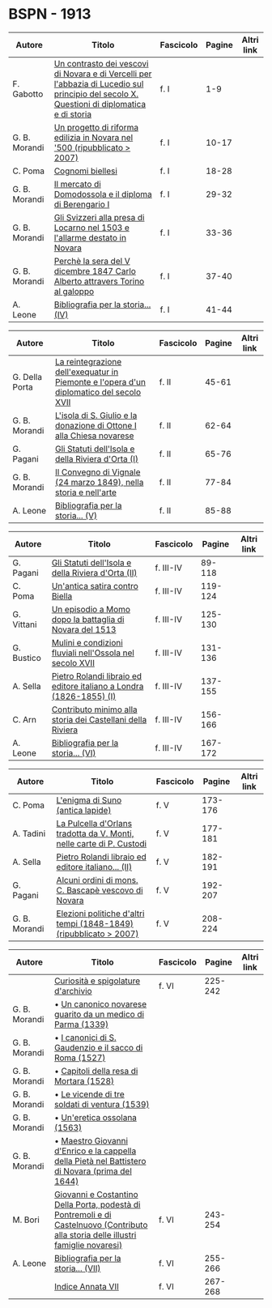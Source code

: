 # BSPN - 1913

| Autore        | Titolo                                                                                                                                                                                          | Fascicolo | Pagine | Altri link |
|---------------|-------------------------------------------------------------------------------------------------------------------------------------------------------------------------------------------------|-----------|--------|------------|
| F. Gabotto    | [Un contrasto dei vescovi di Novara e di Vercelli per l'abbazia di Lucedio sul principio del secolo X. Questioni di diplomatica e di storia](https://en.calameo.com/read/00726073514af5dcffca0) | f. I      | 1-9    |            |
| G. B. Morandi | [Un progetto di riforma edilizia in Novara nel '500 (ripubblicato > 2007)](https://en.calameo.com/read/00726073514af5dcffca0)                                                                   | f. I      | 10-17  |            |
| C. Poma       | [Cognomi biellesi](https://en.calameo.com/read/00726073514af5dcffca0)                                                                                                                           | f. I      | 18-28  |            |
| G. B. Morandi | [Il mercato di Domodossola e il diploma di Berengario I](https://en.calameo.com/read/00726073514af5dcffca0)                                                                                     | f. I      | 29-32  |            |
| G. B. Morandi | [Gli Svizzeri alla presa di Locarno nel 1503 e l'allarme destato in Novara](https://en.calameo.com/read/00726073514af5dcffca0)                                                                  | f. I      | 33-36  |            |
| G. B. Morandi | [Perchè la sera del V dicembre 1847 Carlo Alberto attravers Torino al galoppo](https://en.calameo.com/read/00726073514af5dcffca0)                                                               | f. I      | 37-40  |            |
| A. Leone      | [Bibliografia per la storia... (IV)](https://en.calameo.com/read/00726073514af5dcffca0)                                                                                                         | f. I      | 41-44  |            |

| Autore         | Titolo                                                                                                                                       | Fascicolo | Pagine | Altri link |
|----------------|----------------------------------------------------------------------------------------------------------------------------------------------|-----------|--------|------------|
| G. Della Porta | [La reintegrazione dell'exequatur in Piemonte e l'opera d'un diplomatico del secolo XVII](https://en.calameo.com/read/0072607356532e5cd0c16) | f. II     | 45-61  |            |
| G. B. Morandi  | [L'isola di S. Giulio e la donazione di Ottone I alla Chiesa novarese](https://en.calameo.com/read/0072607356532e5cd0c16)                    | f. II     | 62-64  |            |
| G. Pagani      | [Gli Statuti dell'Isola e della Riviera d'Orta (I)](https://en.calameo.com/read/0072607356532e5cd0c16)                                       | f. II     | 65-76  |            |
| G. B. Morandi  | [Il Convegno di Vignale (24 marzo 1849), nella storia e nell'arte](https://en.calameo.com/read/0072607356532e5cd0c16)                        | f. II     | 77-84  |            |
| A. Leone       | [Bibliografia per la storia... (V)](https://en.calameo.com/read/0072607356532e5cd0c16)                                                       | f. II     | 85-88  |            |

| Autore     | Titolo                                                                                                                   | Fascicolo | Pagine  | Altri link |
|------------|--------------------------------------------------------------------------------------------------------------------------|-----------|---------|------------|
| G. Pagani  | [Gli Statuti dell'Isola e della Riviera d'Orta (II)](https://en.calameo.com/read/007260735d5fd6fe98b1d)                  | f. III-IV | 89-118  |            |
| C. Poma    | [Un'antica satira contro Biella](https://en.calameo.com/read/007260735d5fd6fe98b1d)                                      | f. III-IV | 119-124 |            |
| G. Vittani | [Un episodio a Momo dopo la battaglia di Novara del 1513](https://en.calameo.com/read/007260735d5fd6fe98b1d)             | f. III-IV | 125-130 |            |
| G. Bustico | [Mulini e condizioni fluviali nell'Ossola nel secolo XVII](https://en.calameo.com/read/007260735d5fd6fe98b1d)            | f. III-IV | 131-136 |            |
| A. Sella   | [Pietro Rolandi libraio ed editore italiano a Londra (1826-1855) (I)](https://en.calameo.com/read/007260735d5fd6fe98b1d) | f. III-IV | 137-155 |            |
| C. Arn     | [Contributo minimo alla storia dei Castellani della Riviera](https://en.calameo.com/read/007260735d5fd6fe98b1d)          | f. III-IV | 156-166 |            |
| A. Leone   | [Bibliografia per la storia... (VI)](https://en.calameo.com/read/007260735d5fd6fe98b1d)                                  | f. III-IV | 167-172 |            |

| Autore        | Titolo                                                                                                                    | Fascicolo | Pagine  | Altri link |
|---------------|---------------------------------------------------------------------------------------------------------------------------|-----------|---------|------------|
| C. Poma       | [L'enigma di Suno (antica lapide)](https://en.calameo.com/read/00726073558c94def0fbe)                                     | f. V      | 173-176 |            |
| A. Tadini     | [La Pulcella d'Orlans tradotta da V. Monti, nelle carte di P. Custodi](https://en.calameo.com/read/00726073558c94def0fbe) | f. V      | 177-181 |            |
| A. Sella      | [Pietro Rolandi libraio ed editore italiano... (II)](https://en.calameo.com/read/00726073558c94def0fbe)                   | f. V      | 182-191 |            |
| G. Pagani     | [Alcuni ordini di mons. C. Bascapè vescovo di Novara](https://en.calameo.com/read/00726073558c94def0fbe)                  | f. V      | 192-207 |            |
| G. B. Morandi | [Elezioni politiche d'altri tempi (1848-1849) (ripubblicato > 2007)](https://en.calameo.com/read/00726073558c94def0fbe)   | f. V      | 208-224 |            |

| Autore        | Titolo                                                                                                                                                                                   | Fascicolo | Pagine  | Altri link |
|---------------|------------------------------------------------------------------------------------------------------------------------------------------------------------------------------------------|-----------|---------|------------|
|               | [Curiosità e spigolature d'archivio](https://en.calameo.com/read/007260735d675bf8dd62c)                                                                                                  | f. VI     | 225-242 |            |
| G. B. Morandi | • [Un canonico novarese guarito da un medico di Parma (1339)](https://en.calameo.com/read/007260735d675bf8dd62c)                                                                         |           |         |            |
| G. B. Morandi | • [I canonici di S. Gaudenzio e il sacco di Roma (1527)](https://en.calameo.com/read/007260735d675bf8dd62c)                                                                              |           |         |            |
| G. B. Morandi | • [Capitoli della resa di Mortara (1528)](https://en.calameo.com/read/007260735d675bf8dd62c)                                                                                             |           |         |            |
| G. B. Morandi | • [Le vicende di tre soldati di ventura (1539)](https://en.calameo.com/read/007260735d675bf8dd62c)                                                                                       |           |         |            |
| G. B. Morandi | • [Un'eretica ossolana (1563)](https://en.calameo.com/read/007260735d675bf8dd62c)                                                                                                        |           |         |            |
| G. B. Morandi | • [Maestro Giovanni d'Enrico e la cappella della Pietà nel Battistero di Novara (prima del 1644)](https://en.calameo.com/read/007260735d675bf8dd62c)                                     |           |         |            |
| M. Bori       | [Giovanni e Costantino Della Porta, podestà di Pontremoli e di Castelnuovo (Contributo alla storia delle illustri famiglie novaresi)](https://en.calameo.com/read/007260735d675bf8dd62c) | f. VI     | 243-254 |            |
| A. Leone      | [Bibliografia per la storia... (VII)](https://en.calameo.com/read/007260735d675bf8dd62c)                                                                                                 | f. VI     | 255-266 |            |
|               | [Indice Annata VII](https://en.calameo.com/read/007260735d675bf8dd62c)                                                                                                                   | f. VI     | 267-268 |            |
